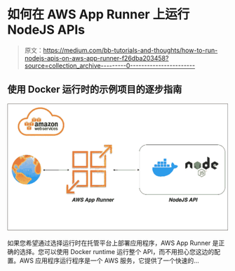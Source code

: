 # 如何在 AWS App Runner 上运行 NodeJS APIs

> 原文：<https://medium.com/bb-tutorials-and-thoughts/how-to-run-nodejs-apis-on-aws-app-runner-f26dba203458?source=collection_archive---------0----------------------->

## 使用 Docker 运行时的示例项目的逐步指南

![](img/14adea830512841c3b3e29a4dd16c329.png)

如果您希望通过选择运行时在托管平台上部署应用程序，AWS App Runner 是正确的选择。您可以使用 Docker runtime 运行整个 API，而不用担心您这边的配置。AWS 应用程序运行程序是一个 AWS 服务，它提供了一个快速的…
